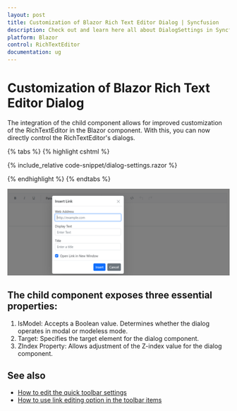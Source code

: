```yaml
---
layout: post
title: Customization of Blazor Rich Text Editor Dialog | Syncfusion
description: Check out and learn here all about DialogSettings in Syncfusion Blazor RichTextEditor component and more.
platform: Blazor
control: RichTextEditor
documentation: ug
---
```


# Customization of Blazor Rich Text Editor Dialog

The integration of the child component allows for improved customization of the RichTextEditor in the Blazor component. With this, you can now directly control the RichTextEditor's dialogs.

{% tabs %}
{% highlight cshtml %}

{% include_relative code-snippet/dialog-settings.razor %}

{% endhighlight %}
{% endtabs %}

![Blazor RichTextEditor DialogSettings](../images/dialog-settings.png)

## The child component exposes three essential properties:
1. IsModel: Accepts a Boolean value. Determines whether the dialog operates in modal or modeless mode.
2. Target: Specifies the target element for the dialog component.
3. ZIndex Property: Allows adjustment of the Z-index value for the dialog component.

## See also

* [How to edit the quick toolbar settings](../toolbar#audio-quick-toolbar)
* [How to use link editing option in the toolbar items](../tools#insert-link)